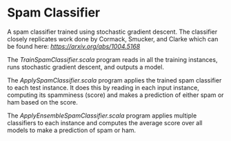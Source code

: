 # Spam Classifier

A spam classifier trained using stochastic gradient descent. The classifier closely replicates work done by Cormack, Smucker, and Clarke which can be found here: *https://arxiv.org/abs/1004.5168*

The *TrainSpamClassifier.scala* program reads in all the training instances, runs stochastic gradient descent, and outputs a model.

The *ApplySpamClassifier.scala* program applies the trained spam classifier to each test instance. It does this by reading in each input instance, computing its spamminess (score) and makes a prediction of either spam or ham based on the score.

The *ApplyEnsembleSpamClassifier.scala* program applies multiple classifiers to each instance and computes the average score over all models to make a prediction of spam or ham. 
